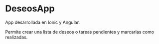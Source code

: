 # DeseosApp
App desarrollada en Ionic y Angular.


Permite crear una lista de deseos o tareas pendientes y marcarlas como realizadas.



